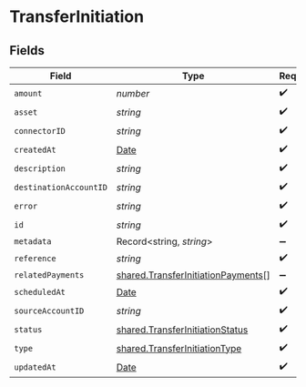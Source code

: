 # TransferInitiation


## Fields

| Field                                                                                           | Type                                                                                            | Required                                                                                        | Description                                                                                     | Example                                                                                         |
| ----------------------------------------------------------------------------------------------- | ----------------------------------------------------------------------------------------------- | ----------------------------------------------------------------------------------------------- | ----------------------------------------------------------------------------------------------- | ----------------------------------------------------------------------------------------------- |
| `amount`                                                                                        | *number*                                                                                        | :heavy_check_mark:                                                                              | N/A                                                                                             |                                                                                                 |
| `asset`                                                                                         | *string*                                                                                        | :heavy_check_mark:                                                                              | N/A                                                                                             | USD                                                                                             |
| `connectorID`                                                                                   | *string*                                                                                        | :heavy_check_mark:                                                                              | N/A                                                                                             |                                                                                                 |
| `createdAt`                                                                                     | [Date](https://developer.mozilla.org/en-US/docs/Web/JavaScript/Reference/Global_Objects/Date)   | :heavy_check_mark:                                                                              | N/A                                                                                             |                                                                                                 |
| `description`                                                                                   | *string*                                                                                        | :heavy_check_mark:                                                                              | N/A                                                                                             |                                                                                                 |
| `destinationAccountID`                                                                          | *string*                                                                                        | :heavy_check_mark:                                                                              | N/A                                                                                             |                                                                                                 |
| `error`                                                                                         | *string*                                                                                        | :heavy_check_mark:                                                                              | N/A                                                                                             |                                                                                                 |
| `id`                                                                                            | *string*                                                                                        | :heavy_check_mark:                                                                              | N/A                                                                                             | XXX                                                                                             |
| `metadata`                                                                                      | Record<string, *string*>                                                                        | :heavy_minus_sign:                                                                              | N/A                                                                                             |                                                                                                 |
| `reference`                                                                                     | *string*                                                                                        | :heavy_check_mark:                                                                              | N/A                                                                                             |                                                                                                 |
| `relatedPayments`                                                                               | [shared.TransferInitiationPayments](../../../sdk/models/shared/transferinitiationpayments.md)[] | :heavy_minus_sign:                                                                              | N/A                                                                                             |                                                                                                 |
| `scheduledAt`                                                                                   | [Date](https://developer.mozilla.org/en-US/docs/Web/JavaScript/Reference/Global_Objects/Date)   | :heavy_check_mark:                                                                              | N/A                                                                                             |                                                                                                 |
| `sourceAccountID`                                                                               | *string*                                                                                        | :heavy_check_mark:                                                                              | N/A                                                                                             |                                                                                                 |
| `status`                                                                                        | [shared.TransferInitiationStatus](../../../sdk/models/shared/transferinitiationstatus.md)       | :heavy_check_mark:                                                                              | N/A                                                                                             |                                                                                                 |
| `type`                                                                                          | [shared.TransferInitiationType](../../../sdk/models/shared/transferinitiationtype.md)           | :heavy_check_mark:                                                                              | N/A                                                                                             |                                                                                                 |
| `updatedAt`                                                                                     | [Date](https://developer.mozilla.org/en-US/docs/Web/JavaScript/Reference/Global_Objects/Date)   | :heavy_check_mark:                                                                              | N/A                                                                                             |                                                                                                 |